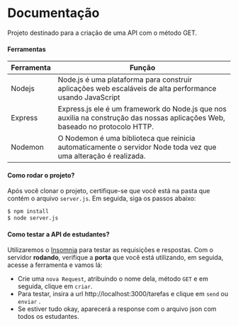 # Documentação

Projeto destinado para a criação de uma API com o método GET. 

#### Ferramentas

| Ferramenta | Função |
| ------ | ------ |
| Nodejs | Node.js é uma plataforma para construir aplicações web escaláveis de alta performance usando JavaScript |
| Express |  Express.js ele é um framework do Node.js que nos auxilia na construção das nossas aplicações Web, baseado no protocolo HTTP.|
| Nodemon | O Nodemon é uma biblioteca que reinicia automaticamente o servidor Node toda vez que uma alteração é realizada. | 

#### Como rodar o projeto?
Após você clonar o projeto, certifique-se que você está na pasta que contém o arquivo ```server.js```. Em seguida, siga os passos abaixo:

```sh
$ npm install
$ node server.js
```

#### Como testar a API de estudantes?

Utilizaremos o [Insomnia](https://insomnia.rest/) para testar as requisições e respostas. Com o servidor **rodando**, verifique a **porta** que você está utilizando, em seguida, acesse a ferramenta e vamos lá:

* Crie uma ```nova Request```, atribuindo o nome dela, método ```GET``` e em seguida, clique em ```criar```.
* Para testar, insira a url http://localhost:3000/tarefas e clique em ```send``` ou ```enviar``` .
* Se estiver tudo okay, aparecerá a response com o arquivo json com todos os estudantes. 

